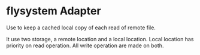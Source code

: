 flysystem Adapter
========

Use to keep a cached local copy of each read of remote file.

It use two storage, a remote location and a local location.
Local location has priority on read operation.
All write operation are made on both.
